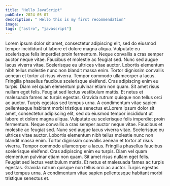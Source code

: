 ```yaml
---
title: "Hello JavaScript"
pubDate: 2024-05-07
description: " Hello this is my first recommendation"
image:
tags: ["astro", "javascript"]
---
```


Lorem ipsum dolor sit amet, consectetur adipiscing elit, sed do eiusmod tempor incididunt ut labore et dolore magna aliqua. Vulputate eu scelerisque felis imperdiet proin fermentum. Neque convallis a cras semper auctor neque vitae. Faucibus et molestie ac feugiat sed. Nunc sed augue lacus viverra vitae. Scelerisque eu ultrices vitae auctor. Lobortis elementum nibh tellus molestie nunc non blandit massa enim. Tortor dignissim convallis aenean et tortor at risus viverra. Tempor commodo ullamcorper a lacus. Fringilla phasellus faucibus scelerisque eleifend. Cras adipiscing enim eu turpis. Diam vel quam elementum pulvinar etiam non quam. Sit amet risus nullam eget felis. Feugiat sed lectus vestibulum mattis. Et netus et malesuada fames ac turpis egestas. Gravida rutrum quisque non tellus orci ac auctor. Turpis egestas sed tempus urna. A condimentum vitae sapien pellentesque habitant morbi tristique senectus et.Lorem ipsum dolor sit amet, consectetur adipiscing elit, sed do eiusmod tempor incididunt ut labore et dolore magna aliqua. Vulputate eu scelerisque felis imperdiet proin fermentum. Neque convallis a cras semper auctor neque vitae. Faucibus et molestie ac feugiat sed. Nunc sed augue lacus viverra vitae. Scelerisque eu ultrices vitae auctor. Lobortis elementum nibh tellus molestie nunc non blandit massa enim. Tortor dignissim convallis aenean et tortor at risus viverra. Tempor commodo ullamcorper a lacus. Fringilla phasellus faucibus scelerisque eleifend. Cras adipiscing enim eu turpis. Diam vel quam elementum pulvinar etiam non quam. Sit amet risus nullam eget felis. Feugiat sed lectus vestibulum mattis. Et netus et malesuada fames ac turpis egestas. Gravida rutrum quisque non tellus orci ac auctor. Turpis egestas sed tempus urna. A condimentum vitae sapien pellentesque habitant morbi tristique senectus et.